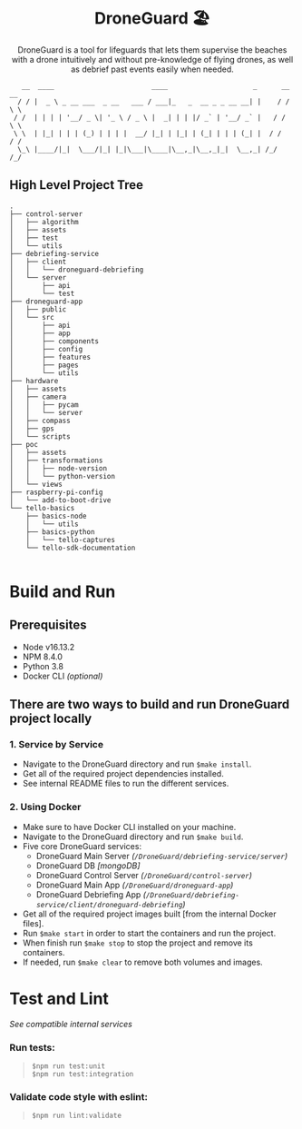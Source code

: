 <h1 align='center'>DroneGuard 🏖</h1>
<p align='center'>DroneGuard is a tool for lifeguards that lets them supervise the beaches with a drone intuitively and without pre-knowledge of flying drones, as well as debrief past events easily when needed.</p>

```
   __  ____                        ____                     _      __ __  
  / / |  _ \ _ __ ___  _ __   ___ / ___|_   _  __ _ _ __ __| |    / / \ \ 
 / /  | | | | '__/ _ \| '_ \ / _ \ |  _| | | |/ _` | '__/ _` |   / /   \ \
 \ \  | |_| | | | (_) | | | |  __/ |_| | |_| | (_| | | | (_| |  / /    / /
  \_\ |____/|_|  \___/|_| |_|\___|\____|\__,_|\__,_|_|  \__,_| /_/    /_/ 

```

## High Level Project Tree
```
.
├── control-server
│   ├── algorithm
│   ├── assets
│   ├── test
│   └── utils
├── debriefing-service
│   ├── client
│   │   └── droneguard-debriefing
│   └── server
│       ├── api
│       └── test
├── droneguard-app
│   ├── public
│   └── src
│       ├── api
│       ├── app
│       ├── components
│       ├── config
│       ├── features
│       ├── pages
│       └── utils
├── hardware
│   ├── assets
│   ├── camera
│   │   ├── pycam
│   │   └── server
│   ├── compass
│   ├── gps
│   └── scripts
├── poc
│   ├── assets
│   ├── transformations
│   │   ├── node-version
│   │   └── python-version
│   └── views
├── raspberry-pi-config
│   └── add-to-boot-drive
└── tello-basics
    ├── basics-node
    │   └── utils
    ├── basics-python
    │   └── tello-captures
    └── tello-sdk-documentation
    
```
# Build and Run

## Prerequisites
- Node v16.13.2
- NPM 8.4.0
- Python 3.8
- Docker CLI _(optional)_
## There are two ways to build and run DroneGuard project locally
### 1. Service by Service
- Navigate to the DroneGuard directory and run `$make install`.
- Get all of the required project dependencies installed.</br>
- See internal README files to run the different services.
### 2. Using Docker
- Make sure to have Docker CLI installed on your machine.
- Navigate to the DroneGuard directory and run `$make build`.
- Five core DroneGuard services:
  - DroneGuard Main Server _(`/DroneGuard/debriefing-service/server`)_
  - DroneGuard DB _[mongoDB]_
  - DroneGuard Control Server _(`/DroneGuard/control-server`)_
  - DroneGuard Main App _(`/DroneGuard/droneguard-app`)_
  - DroneGuard Debriefing App _(`/DroneGuard/debriefing-service/client/droneguard-debriefing`)_
- Get all of the required project images built [from the internal Docker files].</br>
- Run `$make start` in order to start the containers and run the project.
- When finish run `$make stop` to stop the project and remove its containers.
- If needed, run `$make clear` to remove both volumes and images.

# Test and Lint
_See compatible internal services_
### Run tests:
> `$npm run test:unit`</br>
> `$npm run test:integration`

### Validate code style with eslint:
> `$npm run lint:validate`